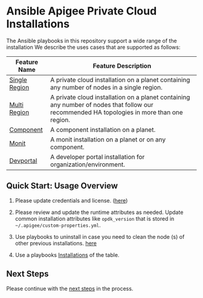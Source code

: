# Ansible Apigee Private Cloud Installations
The Ansible playbooks in this repository support a wide range of the installation
We describe the uses cases that are supported as follows: 

| Feature Name | Feature Description |
| --- | --- |
| [Single Region](single-region/README.md#usage-instructions) | A private cloud installation on a planet containing any number of nodes in a single region. |
| [Multi Region](multi-region/README.md#usage-instructions) | A private cloud installation on a planet containing any number of nodes that follow our recommended HA topologies in more than one region. |
| [Component](component/README.md#usage-instructions) | A component installation on a planet. |
| [Monit](monit/README.md#usage-instructions) | A monit installation on a planet or on any component.  |
| [Devportal](devportal/README.md#usage-instructions) | A developer portal installation for organization/environment.  |

## Quick Start: Usage Overview

1. Please update credentials and license. ([here](README-credentials.md#usage-instructions))

1. Please review and update the runtime attributes as needed. Update common installation 
attributes like `opdk_version` that is stored in `~/.apigee/custom-properties.yml`.

1. Use playbooks to uninstall in case you need to clean the node (s) of other previous installations. [here](../post-installations/uninstall/node/README.md#usage-instructions)

1. Use a playbooks [Installations](README.md#ansible-apigee-private-cloud-installations) of the table.


## Next Steps

Please continue with the [next steps](../README.md#ansible-apigee-private-cloud-features) in the process.